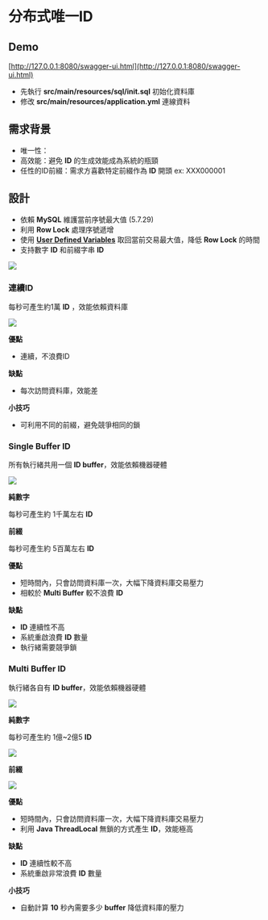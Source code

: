 # 分布式唯一ID

## Demo

[http://127.0.0.1:8080/swagger-ui.html](http://127.0.0.1:8080/swagger-ui.html)

* 先執行 __src/main/resources/sql/init.sql__ 初始化資料庫
* 修改 __src/main/resources/application.yml__ 連線資料

## 需求背景

* 唯一性：
* 高效能：避免 __ID__ 的生成效能成為系統的瓶頸
* 任性的ID前綴：需求方喜歡特定前綴作為 __ID__ 開頭 ex: XXX000001

## 設計

* 依賴 __MySQL__ 維護當前序號最大值 (5.7.29)
* 利用 __Row Lock__ 處理序號遞增
* 使用 __[User Defined Variables](https://dev.mysql.com/doc/refman/8.0/en/user-variables.html)__ 取回當前交易最大值，降低 __Row Lock__ 的時間
* 支持數字 __ID__ 和前綴字串 __ID__

![](https://babyblue94520.github.io/buffer-id/images/id.png)


### 連續ID

每秒可產生約1萬 __ID__ ，效能依賴資料庫

![](https://i.imgur.com/T4qV4GZ.png)

__優點__

* 連續，不浪費ID

__缺點__

* 每次訪問資料庫，效能差

__小技巧__

* 可利用不同的前綴，避免競爭相同的鎖


### Single Buffer ID

所有執行緒共用一個 __ID buffer__，效能依賴機器硬體

![](https://babyblue94520.github.io/buffer-id/images/single_buffer.png)


__純數字__

每秒可產生約 1千萬左右 __ID__

__前綴__

每秒可產生約 5百萬左右 __ID__

__優點__

* 短時間內，只會訪問資料庫一次，大幅下降資料庫交易壓力
* 相較於 __Multi Buffer__ 較不浪費 __ID__

__缺點__

* __ID__ 連續性不高
* 系統重啟浪費 __ID__ 數量
* 執行緒需要競爭鎖

### Multi Buffer ID

執行緒各自有 __ID buffer__，效能依賴機器硬體

![](https://babyblue94520.github.io/buffer-id/images/multi_buffer.png)

__純數字__

每秒可產生約 1億~2億5 __ID__

![](https://i.imgur.com/xW7uAKY.png)

__前綴__

![](https://i.imgur.com/4sisz0X.png)

__優點__

* 短時間內，只會訪問資料庫一次，大幅下降資料庫交易壓力
* 利用 __Java ThreadLocal__ 無鎖的方式產生 __ID__，效能極高

__缺點__

* __ID__ 連續性較不高
* 系統重啟非常浪費 __ID__ 數量

__小技巧__

* 自動計算 __10__ 秒內需要多少 __buffer__ 降低資料庫的壓力
